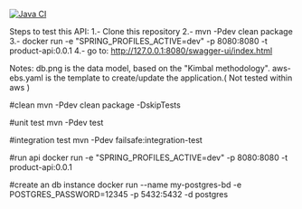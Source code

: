 [![Java CI](https://github.com/blacar/product/actions/workflows/javaci.yml/badge.svg?branch=actions)](https://github.com/blacar/product/actions/workflows/javaci.yml)

Steps to test this API:
  1.- Clone this repository
  2.- mvn -Pdev clean package
  3.- docker run -e "SPRING_PROFILES_ACTIVE=dev" -p 8080:8080 -t product-api:0.0.1
  4.- go to: http://127.0.0.1:8080/swagger-ui/index.html


Notes:
  db.png is the data model, based on the "Kimbal methodology".
  aws-ebs.yaml is the template to create/update the application.( Not tested within aws )




#clean
mvn -Pdev clean package -DskipTests

#unit test
mvn -Pdev test


#integration test
mvn -Pdev failsafe:integration-test


#run api
docker run -e "SPRING_PROFILES_ACTIVE=dev" -p 8080:8080 -t product-api:0.0.1


#create an db instance
docker run --name my-postgres-bd -e POSTGRES_PASSWORD=12345 -p 5432:5432 -d postgres




